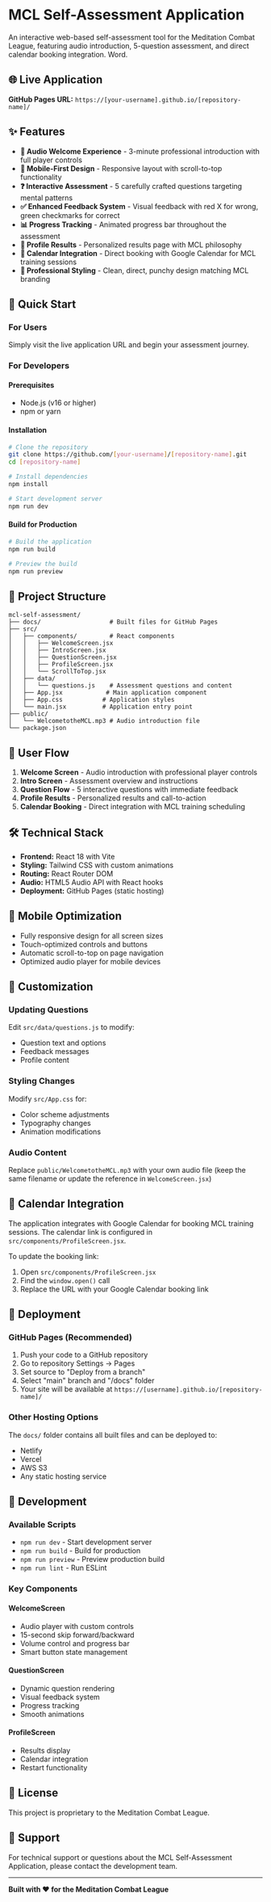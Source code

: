 # MCL Self-Assessment Application

An interactive web-based self-assessment tool for the Meditation Combat League, featuring audio introduction, 5-question assessment, and direct calendar booking integration. Word.

## 🌐 Live Application

**GitHub Pages URL:** `https://[your-username].github.io/[repository-name]/`

## ✨ Features

- **🎵 Audio Welcome Experience** - 3-minute professional introduction with full player controls
- **📱 Mobile-First Design** - Responsive layout with scroll-to-top functionality
- **❓ Interactive Assessment** - 5 carefully crafted questions targeting mental patterns
- **✅ Enhanced Feedback System** - Visual feedback with red X for wrong, green checkmarks for correct
- **📊 Progress Tracking** - Animated progress bar throughout the assessment
- **👤 Profile Results** - Personalized results page with MCL philosophy
- **📅 Calendar Integration** - Direct booking with Google Calendar for MCL training sessions
- **🎨 Professional Styling** - Clean, direct, punchy design matching MCL branding

## 🚀 Quick Start

### For Users
Simply visit the live application URL and begin your assessment journey.

### For Developers

#### Prerequisites
- Node.js (v16 or higher)
- npm or yarn

#### Installation
```bash
# Clone the repository
git clone https://github.com/[your-username]/[repository-name].git
cd [repository-name]

# Install dependencies
npm install

# Start development server
npm run dev
```

#### Build for Production
```bash
# Build the application
npm run build

# Preview the build
npm run preview
```

## 📁 Project Structure

```
mcl-self-assessment/
├── docs/                   # Built files for GitHub Pages
├── src/
│   ├── components/         # React components
│   │   ├── WelcomeScreen.jsx
│   │   ├── IntroScreen.jsx
│   │   ├── QuestionScreen.jsx
│   │   ├── ProfileScreen.jsx
│   │   └── ScrollToTop.jsx
│   ├── data/
│   │   └── questions.js    # Assessment questions and content
│   ├── App.jsx            # Main application component
│   ├── App.css           # Application styles
│   └── main.jsx          # Application entry point
├── public/
│   └── WelcometotheMCL.mp3 # Audio introduction file
└── package.json
```

## 🎯 User Flow

1. **Welcome Screen** - Audio introduction with professional player controls
2. **Intro Screen** - Assessment overview and instructions
3. **Question Flow** - 5 interactive questions with immediate feedback
4. **Profile Results** - Personalized results and call-to-action
5. **Calendar Booking** - Direct integration with MCL training scheduling

## 🛠 Technical Stack

- **Frontend:** React 18 with Vite
- **Styling:** Tailwind CSS with custom animations
- **Routing:** React Router DOM
- **Audio:** HTML5 Audio API with React hooks
- **Deployment:** GitHub Pages (static hosting)

## 📱 Mobile Optimization

- Fully responsive design for all screen sizes
- Touch-optimized controls and buttons
- Automatic scroll-to-top on page navigation
- Optimized audio player for mobile devices

## 🎨 Customization

### Updating Questions
Edit `src/data/questions.js` to modify:
- Question text and options
- Feedback messages
- Profile content

### Styling Changes
Modify `src/App.css` for:
- Color scheme adjustments
- Typography changes
- Animation modifications

### Audio Content
Replace `public/WelcometotheMCL.mp3` with your own audio file (keep the same filename or update the reference in `WelcomeScreen.jsx`)

## 📅 Calendar Integration

The application integrates with Google Calendar for booking MCL training sessions. The calendar link is configured in `src/components/ProfileScreen.jsx`.

To update the booking link:
1. Open `src/components/ProfileScreen.jsx`
2. Find the `window.open()` call
3. Replace the URL with your Google Calendar booking link

## 🚀 Deployment

### GitHub Pages (Recommended)
1. Push your code to a GitHub repository
2. Go to repository Settings → Pages
3. Set source to "Deploy from a branch"
4. Select "main" branch and "/docs" folder
5. Your site will be available at `https://[username].github.io/[repository-name]/`

### Other Hosting Options
The `docs/` folder contains all built files and can be deployed to:
- Netlify
- Vercel
- AWS S3
- Any static hosting service

## 🔧 Development

### Available Scripts
- `npm run dev` - Start development server
- `npm run build` - Build for production
- `npm run preview` - Preview production build
- `npm run lint` - Run ESLint

### Key Components

#### WelcomeScreen
- Audio player with custom controls
- 15-second skip forward/backward
- Volume control and progress bar
- Smart button state management

#### QuestionScreen
- Dynamic question rendering
- Visual feedback system
- Progress tracking
- Smooth animations

#### ProfileScreen
- Results display
- Calendar integration
- Restart functionality

## 📄 License

This project is proprietary to the Meditation Combat League.

## 🤝 Support

For technical support or questions about the MCL Self-Assessment Application, please contact the development team.

---

**Built with ❤️ for the Meditation Combat League**

